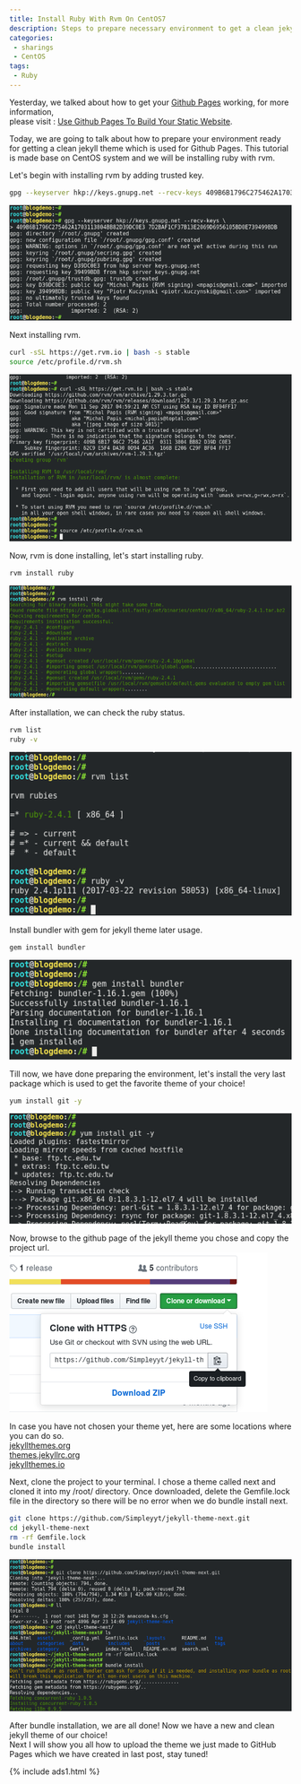```yaml
---
title: Install Ruby With Rvm On CentOS7
description: Steps to prepare necessary environment to get a clean jekyll theme ready for GitHub Pages to use.
categories:
 - sharings
 - CentOS
tags:
 - Ruby
---
```


Yesterday, we talked about how to get your [Github Pages](https://pages.github.com/) working, for more information, <br>please visit : [Use Github Pages To Build Your Static Website](https://www.bulafish.com/sharings/2018/04/23/use-github-page-to-build-your-static-website/).

Today, we are going to talk about how to prepare your environment ready for getting a clean jekyll theme which is used for Github Pages.  This tutorial is made base on CentOS system and we will be installing ruby with rvm.

Let's begin with installing rvm by adding trusted key.
```bash
gpg --keyserver hkp://keys.gnupg.net --recv-keys 409B6B1796C275462A1703113804BB82D39DC0E3 7D2BAF1CF37B13E2069D6956105BD0E739499BDB
```
![rvm installation](/assets/images/2018042304.png)

Next installing rvm.
```bash
curl -sSL https://get.rvm.io | bash -s stable
source /etc/profile.d/rvm.sh
```
![rvm installation](/assets/images/2018042306.png)

Now, rvm is done installing, let's start installing ruby.
```bash
rvm install ruby
```
![ruby installation](/assets/images/2018042307.png)

After installation, we can check the ruby status.
```bash
rvm list
ruby -v
```
![ruby installation](/assets/images/2018042308.png)

Install bundler with gem for jekyll theme later usage.
```bash
gem install bundler
```
![ruby installation](/assets/images/2018042312.png)

Till now, we have done preparing the environment, let's install the very last package which is used to get the favorite theme of your choice!
```bash
yum install git -y
```
![ruby installation](/assets/images/2018042309.png)

Now, browse to the github page of the jekyll theme you chose and copy the project url.
<br>![jekyll theme installation](/assets/images/2018042310.png)

In case you have not chosen your theme yet, here are some locations where you can do so.
<br>[jekyllthemes.org](http://jekyllthemes.org/)
<br>[themes.jekyllrc.org](https://themes.jekyllrc.org/)
<br>[jekyllthemes.io](https://jekyllthemes.io/)

Next, clone the project to your terminal.  I chose a theme called next and cloned it into my /root/ directory.  Once downloaded, delete the Gemfile.lock file in the directory so there will be no error when we do bundle install next.
```bash
git clone https://github.com/Simpleyyt/jekyll-theme-next.git
cd jekyll-theme-next
rm -rf Gemfile.lock
bundle install
```
![jekyll theme installation](/assets/images/2018042313.png)

After bundle installation, we are all done!
Now we have a new and clean jekyll theme of our choice!
<br>Next I will show you all how to upload the theme we just made to GitHub Pages which we have created in last post, stay tuned!

{% include ads1.html %}
